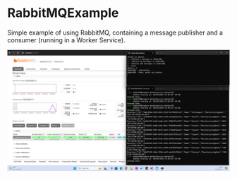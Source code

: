 # RabbitMQExample

Simple example of using RabbitMQ, containing a message publisher and a consumer (running in a Worker Service).

![Demo](/Docs/Images/Demo.png)